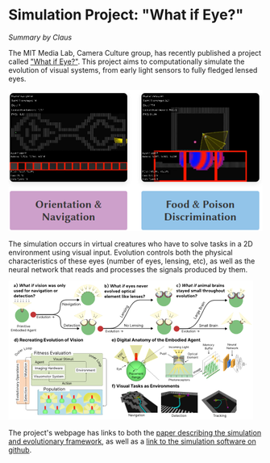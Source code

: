 # Simulation Project: "What if Eye?"

*Summary by Claus*

The MIT Media Lab, Camera Culture group, has recently published a project called ["What if Eye?"](https://eyes.mit.edu/). This project aims to computationally simulate the evolution of visual systems, from early light sensors to fully fledged lensed eyes.

![Screenshots of the What if Eye simulator](images/whatifeye.png)

The simulation occurs in virtual creatures who have to solve tasks in a 2D environment using visual input. Evolution controls both the physical characteristics of these eyes (number of eyes, lensing, etc), as well as the neural network that reads and processes the signals produced by them. 

![Figure 1 of the "What If Eye" Paper](images/WIE_paper.png)

The project's webpage has links to both the [paper describing the simulation and evolutionary framework](https://arxiv.org/pdf/2501.15001), as well as a [link to the simulation software on github](https://github.com/cambrian-org/ACI). 
